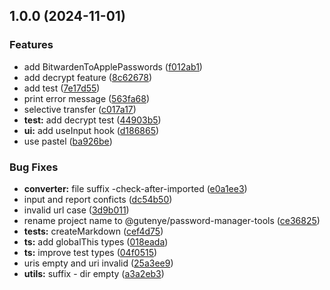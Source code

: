 ## 1.0.0 (2024-11-01)

### Features

* add BitwardenToApplePasswords ([f012ab1](https://github.com/gutenye/password-manager-tools/commit/f012ab18c3d71dc58fe3cba9bc7635dd78758b41))
* add decrypt feature ([8c62678](https://github.com/gutenye/password-manager-tools/commit/8c62678fe469834967259a7cb62cbd9b1d181ccd))
* add test ([7e17d55](https://github.com/gutenye/password-manager-tools/commit/7e17d554c6c21a3ea99ee6fd2b39e47aebc3ea8a))
* print error message ([563fa68](https://github.com/gutenye/password-manager-tools/commit/563fa6822a4001712db6c8077cd4b434da1113f6))
* selective transfer ([c017a17](https://github.com/gutenye/password-manager-tools/commit/c017a17ab8d86f1e6fef5682cc8bb74e092e5125))
* **test:** add decrypt test ([44903b5](https://github.com/gutenye/password-manager-tools/commit/44903b55403770b2eb11ce3d4f6e1be1936b3289))
* **ui:** add useInput hook ([d186865](https://github.com/gutenye/password-manager-tools/commit/d186865b90c7d9fe2d1d448bf63b17f1028187db))
* use pastel ([ba926be](https://github.com/gutenye/password-manager-tools/commit/ba926be768cb9afd34a189ff2b9d2418133fa163))

### Bug Fixes

* **converter:** file suffix -check-after-imported ([e0a1ee3](https://github.com/gutenye/password-manager-tools/commit/e0a1ee340e0c185f7f1c9149fb63e4ce23a5840e))
* input and report conficts ([dc54b50](https://github.com/gutenye/password-manager-tools/commit/dc54b5010e93f5466784dff619206a8882473487))
* invalid url case ([3d9b011](https://github.com/gutenye/password-manager-tools/commit/3d9b0112c3639e7f4849e3c2c72a42fa1f4790c3))
* rename project name to @gutenye/password-manager-tools ([ce36825](https://github.com/gutenye/password-manager-tools/commit/ce3682562129da108aaa77b6f105c421c8b1a4e0))
* **tests:** createMarkdown ([cef4d75](https://github.com/gutenye/password-manager-tools/commit/cef4d750de263fb928ae0ca2acbeb7428e477019))
* **ts:** add globalThis types ([018eada](https://github.com/gutenye/password-manager-tools/commit/018eada9c9b54f36c8fc4afa1bb1438d9b3db8b6))
* **ts:** improve test types ([04f0515](https://github.com/gutenye/password-manager-tools/commit/04f0515197ced895c00f2aab758f926207d958ca))
* uris empty and uri invalid ([25a3ee9](https://github.com/gutenye/password-manager-tools/commit/25a3ee9ad4b5150338746d5bc6c3d21983d4e0fe))
* **utils:** suffix - dir empty ([a3a2eb3](https://github.com/gutenye/password-manager-tools/commit/a3a2eb32503fa5e62ded5650ef69bef21c97950f))
